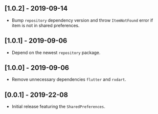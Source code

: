 ## [1.0.2] - 2019-09-14

* Bump `repository` dependency version and throw `ItemNotFound` error if item
  is not in shared preferences.

## [1.0.1] - 2019-09-06

* Depend on the newest `repository` package.

## [1.0.0] - 2019-09-06

* Remove unnecessary dependencies `flutter` and `rxdart`.

## [0.0.1] - 2019-22-08

* Initial release featuring the `SharedPreferences`.
